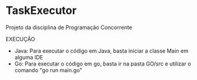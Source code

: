 # TaskExecutor
Projeto da disciplina de Programação Concorrente

EXECUÇÂO
- Java: Para executar o código em Java, basta iniciar a classe Main em alguma IDE
- Go: Para executar o código em go, basta ir na pasta GO/src e utilizar o comando "go run main.go"
